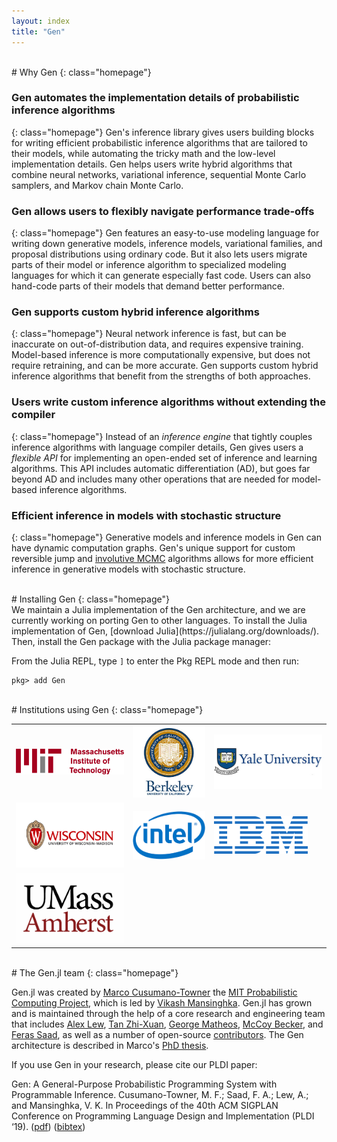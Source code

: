 ```yaml
---
layout: index
title: "Gen"
---
```



<br>
# Why Gen
{: class="homepage"}

### Gen automates the implementation details of probabilistic inference algorithms
{: class="homepage"}
Gen's inference library gives users building blocks for writing efficient probabilistic inference algorithms that are tailored to their models, while automating the tricky math and the low-level implementation details.
Gen helps users write hybrid algorithms that combine neural networks, variational inference, sequential Monte Carlo samplers, and Markov chain Monte Carlo.

### Gen allows users to flexibly navigate performance trade-offs
{: class="homepage"}
Gen features an easy-to-use modeling language for writing down generative models, inference models, variational families, and proposal distributions using ordinary code. 
But it also lets users migrate parts of their model or inference algorithm to specialized modeling languages for which it can generate especially fast code.
Users can also hand-code parts of their models that demand better performance.

### Gen supports custom hybrid inference algorithms
{: class="homepage"}
Neural network inference is fast, but can be inaccurate on out-of-distribution data, and requires expensive training. Model-based inference is more computationally expensive, but does not require retraining, and can be more accurate. Gen supports custom hybrid inference algorithms that benefit from the strengths of both approaches.

### Users write custom inference algorithms without extending the compiler
{: class="homepage"}
Instead of an *inference engine* that tightly couples inference algorithms with language compiler details, Gen gives users a *flexible API* for implementing an open-ended set of inference and learning algorithms.
This API includes automatic differentiation (AD), but goes far beyond AD and includes many other operations that are needed for model-based inference algorithms.

### Efficient inference in models with stochastic structure
{: class="homepage"}
Generative models and inference models in Gen can have dynamic computation graphs.
Gen's unique support for custom reversible jump and [involutive MCMC](https://arxiv.org/abs/2007.09871) algorithms allows for more efficient inference in generative models with stochastic structure.


<br>
# Installing Gen
{: class="homepage"}

<br>
We maintain a Julia implementation of the Gen architecture, and we are currently working on porting Gen to other languages.
To install the Julia implementation of Gen, [download Julia](https://julialang.org/downloads/).
Then, install the Gen package with the Julia package manager:

From the Julia REPL, type `]` to enter the Pkg REPL mode and then run:

```
pkg> add Gen
```

<br>
# Institutions using Gen
{: class="homepage"}

<div class="logo-table">
<table>
<tr>
<td> <img src="assets/images/mit-logo.png" width="300" /> </td>
<td> <img src="assets/images/berkeley-logo.jpg" width="200" /> </td>
<td> <img src="assets/images/yale-logo.jpeg" width="300" /> </td>
</tr>
<tr>
<td> <img src="assets/images/uw-madison-logo.png" width="300" /> </td>
<td> <img src="assets/images/intel-logo.png" width="150" /> </td>
<td> <img src="assets/images/ibm-logo.png" width="150" /> </td>
</tr>
<tr>
<td> <img src="assets/images/umass-amherst-logo.png" width="200" /> </td>
</tr>
</table>
</div>

<br>
# The Gen.jl team
{: class="homepage"}

Gen.jl was created by [Marco Cusumano-Towner](https://www.mct.dev) the [MIT Probabilistic Computing Project](http://probcomp.csail.mit.edu/), which is led by [Vikash Mansinghka](http://probcomp.csail.mit.edu/principal-investigator/).
Gen.jl has grown and is maintained through the help of a core research and engineering team that includes [Alex Lew](http://alexlew.net/), [Tan Zhi-Xuan](https://github.com/ztangent/), [George Matheos](https://www.linkedin.com/in/george-matheos-429982160/), [McCoy Becker](https://femtomc.github.io/), and [Feras Saad](http://fsaad.mit.edu), as well as a number of open-source [contributors](https://github.com/probcomp/Gen.jl/graphs/contributors).
The Gen architecture is described in Marco's [PhD thesis](https://www.mct.dev/assets/mct-thesis.pdf).

If you use Gen in your research, please cite our PLDI paper:

Gen: A General-Purpose Probabilistic Programming System with Programmable Inference. Cusumano-Towner, M. F.; Saad, F. A.; Lew, A.; and Mansinghka, V. K. In Proceedings of the 40th ACM SIGPLAN Conference on Programming Language Design and Implementation (PLDI ‘19). ([pdf](https://dl.acm.org/doi/10.1145/3314221.3314642)) ([bibtex](assets/gen-pldi.txt))

<br>
